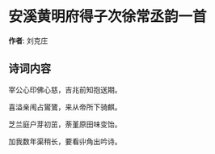 # 安溪黄明府得子次徐常丞韵一首

**作者**: 刘克庄

## 诗词内容

宰公心印佛心慈，吉兆前知抱送期。

喜溢亲闱占鸑鷟，来从帝所下骑麒。

芝兰庭户芽初茁，荼堇原田味变饴。

加我数年渠稍长，要看丱角出吟诗。

